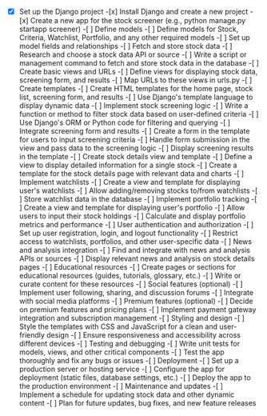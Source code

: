-[x] Set up the Django project -[x] Install Django and create a new project -[x] Create a new app for the stock screener (e.g., python manage.py startapp screener) -[ ] Define models -[ ] Define models for Stock, Criteria, Watchlist, Portfolio, and any other required models -[ ] Set up model fields and relationships -[ ] Fetch and store stock data -[ ] Research and choose a stock data API or source -[ ] Write a script or management command to fetch and store stock data in the database -[ ] Create basic views and URLs -[ ] Define views for displaying stock data, screening form, and results -[ ] Map URLs to these views in urls.py -[ ] Create templates -[ ] Create HTML templates for the home page, stock list, screening form, and results -[ ] Use Django's template language to display dynamic data -[ ] Implement stock screening logic -[ ] Write a function or method to filter stock data based on user-defined criteria -[ ] Use Django's ORM or Python code for filtering and querying -[ ] Integrate screening form and results -[ ] Create a form in the template for users to input screening criteria -[ ] Handle form submission in the view and pass data to the screening logic -[ ] Display screening results in the template -[ ] Create stock details view and template -[ ] Define a view to display detailed information for a single stock -[ ] Create a template for the stock details page with relevant data and charts -[ ] Implement watchlists -[ ] Create a view and template for displaying user's watchlists -[ ] Allow adding/removing stocks to/from watchlists -[ ] Store watchlist data in the database -[ ] Implement portfolio tracking -[ ] Create a view and template for displaying user's portfolio -[ ] Allow users to input their stock holdings -[ ] Calculate and display portfolio metrics and performance -[ ] User authentication and authorization -[ ] Set up user registration, login, and logout functionality -[ ] Restrict access to watchlists, portfolios, and other user-specific data -[ ] News and analysis integration -[ ] Find and integrate with news and analysis APIs or sources -[ ] Display relevant news and analysis on stock details pages -[ ] Educational resources -[ ] Create pages or sections for educational resources (guides, tutorials, glossary, etc.) -[ ] Write or curate content for these resources -[ ] Social features (optional) -[ ] Implement user following, sharing, and discussion forums -[ ] Integrate with social media platforms -[ ] Premium features (optional) -[ ] Decide on premium features and pricing plans -[ ] Implement payment gateway integration and subscription management -[ ] Styling and design -[ ] Style the templates with CSS and JavaScript for a clean and user-friendly design -[ ] Ensure responsiveness and accessibility across different devices -[ ] Testing and debugging -[ ] Write unit tests for models, views, and other critical components -[ ] Test the app thoroughly and fix any bugs or issues -[ ] Deployment -[ ] Set up a production server or hosting service -[ ] Configure the app for deployment (static files, database settings, etc.) -[ ] Deploy the app to the production environment -[ ] Maintenance and updates -[ ] Implement a schedule for updating stock data and other dynamic content -[ ] Plan for future updates, bug fixes, and new feature releases
